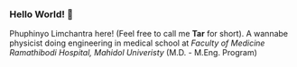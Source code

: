### Hello World! 👋

Phuphinyo Limchantra here! (Feel free to call me **Tar** for short). A wannabe physicist doing engineering in medical school at *Faculty of Medicine Ramathibodi Hospital, Mahidol Univeristy* (M.D. - M.Eng. Program)

<!--
**Taruniro/Taruniro** is a ✨ _special_ ✨ repository because its `README.md` (this file) appears on your GitHub profile.

Here are some ideas to get you started:

- 🔭 I’m currently working on ...
- 🌱 I’m currently learning ...
- 👯 I’m looking to collaborate on ...
- 🤔 I’m looking for help with ...
- 💬 Ask me about ...
- 📫 How to reach me: ...
- 😄 Pronouns: ...
- ⚡ Fun fact: ...
-->
